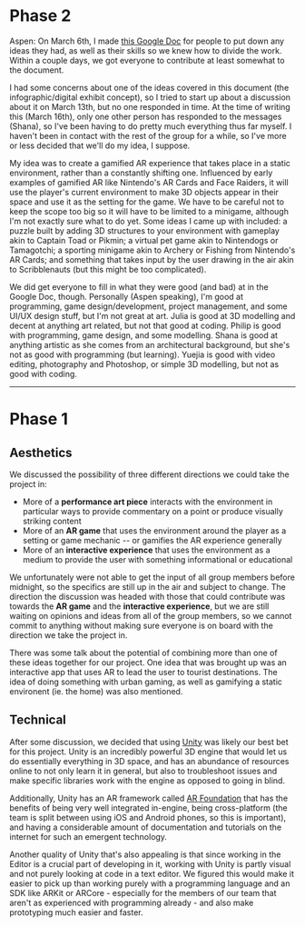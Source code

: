 # Phase 2
Aspen: On March 6th, I made [this Google Doc](https://docs.google.com/document/d/17hDfCDsrhlLVm2a4B6KsLZoRgAlrt4zVfvDOO5Z_GOk/) for people to put down any ideas they had, as well as their skills so we knew how to divide the work. Within a couple days, we got everyone to contribute at least somewhat to the document.

I had some concerns about one of the ideas covered in this document (the infographic/digital exhibit concept), so I tried to start up about a discussion about it on March 13th, but no one responded in time. At the time of writing this (March 16th), only one other person has responded to the messages (Shana), so I've been having to do pretty much everything thus far myself. I haven't been in contact with the rest of the group for a while, so I've more or less decided that we'll do my idea, I suppose.

My idea was to create a gamified AR experience that takes place in a static environment, rather than a constantly shifting one. Influenced by early examples of gamified AR like Nintendo's AR Cards and Face Raiders, it will use the player's current environment to make 3D objects appear in their space and use it as the setting for the game. We have to be careful not to keep the scope too big so it will have to be limited to a minigame, although I'm not exactly sure what to do yet. Some ideas I came up with included: a puzzle built by adding 3D structures to your environment with gameplay akin to Captain Toad or Pikmin; a virtual pet game akin to Nintendogs or Tamagotchi; a sporting minigame akin to Archery or Fishing from Nintendo's AR Cards; and something that takes input by the user drawing in the air akin to Scribblenauts (but this might be too complicated).

We did get everyone to fill in what they were good (and bad) at in the Google Doc, though. Personally (Aspen speaking), I'm good at programming, game design/development, project management, and some UI/UX design stuff, but I'm not great at art. Julia is good at 3D modelling and decent at anything art related, but not that good at coding. Philip is good with programming, game design, and some modelling. Shana is good at anything artistic as she comes from an architectural background, but she's not as good with programming (but learning). Yuejia is good with video editing, photography and Photoshop, or simple 3D modelling, but not as good with coding.
 
---

# Phase 1
## Aesthetics
We discussed the possibility of three different directions we could take the project in:
- More of a **performance art piece** interacts with the environment in particular ways to provide commentary on a point or produce visually striking content
- More of an **AR game** that uses the environment around the player as a setting or game mechanic -- or gamifies the AR experience generally
- More of an **interactive experience** that uses the environment as a medium to provide the user with something informational or educational

We unfortunately were not able to get the input of all group members before midnight, so the specifics are still up in the air and subject to change. The direction the discussion was headed with those that could contribute was towards the **AR game** and the **interactive experience**, but we are still waiting on opinions and ideas from all of the group members, so we cannot commit to anything without making sure everyone is on board with the direction we take the project in.

There was some talk about the potential of combining more than one of these ideas together for our project. One idea that was brought up was an interactive app that uses AR to lead the user to tourist destinations. The idea of doing something with urban gaming, as well as gamifying a static environent (ie. the home) was also mentioned. 

## Technical
After some discussion, we decided that using [Unity](https://unity.com/) was likely our best bet for this project. Unity is an incredibly powerful 3D engine that would let us do essentially everything in 3D space, and has an abundance of resources online to not only learn it in general, but also to troubleshoot issues and make specific libraries work with the engine as opposed to going in blind. 

Additionally, Unity has an AR framework called [AR Foundation](https://unity.com/unity/features/arfoundation) that has the benefits of being very well integrated in-engine, being cross-platform (the team is split between using iOS and Android phones, so this is important), and having a considerable amount of documentation and tutorials on the internet for such an emergent technology. 

Another quality of Unity that's also appealing is that since working in the Editor is a crucial part of developing in it, working with Unity is partly visual and not purely looking at code in a text editor. We figured this would make it easier to pick up than working purely with a programming language and an SDK like ARKit or ARCore - especially for the members of our team that aren't as experienced with programming already - and also make prototyping much easier and faster.
